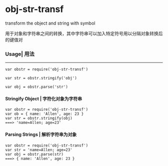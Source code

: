 # obj-str-transf
transform the object and string with symbol

用于对象和字符串之间的转换，其中字符串可以加入特定符号用以分隔对象转换后的键值对

### Usage| 用法

-----

```
var obstr = require('obj-str-transf')

var str = obstr.stringify('obj')

var obj = obstr.parse('str') 
```

#### Stringify Object | 字符化对象为字符串

```
var obstr = require('obj-str-transf')
var ob = { name: 'Allen', age: 23 }
var str = obstr.stringify(obj)
===> 'name=Allen; age=23'
```

#### Parsing Strings | 解析字符串为对象

```
var obstr = require('obj-str-transf')
var str = 'name=Allen; age=23'
var obj = obstr.parse(str)
===> { name: 'Allen', age: 23 }
```

